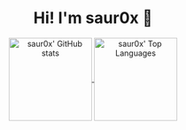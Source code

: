 <div align="center">
	<h1>
		Hi! I'm saur0x 👋
	</h1>
	<a href="https://github.com/anuraghazra/github-readme-stats">
		<img
			 align="center"
			 src="https://github-readme-stats.vercel.app/api?username=saur0x&show_icons=true&theme=solarized-dark"
			 alt="saur0x' GitHub stats"
			 height="150"
		/>
	</a>
	<a href="https://github.com/anuraghazra/github-readme-stats">
		<img
			 align="center"
			 src="https://github-readme-stats.vercel.app/api/top-langs/?username=saur0x&langs_count=10&layout=compact&theme=solarized-dark"
			 alt="saur0x' Top Languages"
			 height="150"
		/>
	</a>
</div>

<!--
**saur0x/saur0x** is a ✨ _special_ ✨ repository because its `README.md` (this file) appears on your GitHub profile.

Here are some ideas to get you started:

- 🔭 I’m currently working on ...
- 🌱 I’m currently learning ...
- 👯 I’m looking to collaborate on ...
- 🤔 I’m looking for help with ...
- 💬 Ask me about ...
- 📫 How to reach me: ...
- 😄 Pronouns: ...
- ⚡ Fun fact: ...
-->
